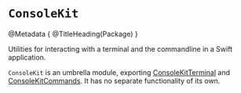 # ``ConsoleKit``

@Metadata {
    @TitleHeading(Package)
}

Utilities for interacting with a terminal and the commandline in a Swift application.

`ConsoleKit` is an umbrella module, exporting [ConsoleKitTerminal](./ConsoleKitTerminal) and [ConsoleKitCommands](./ConsoleKitCommands). It has no separate functionality of its own.
